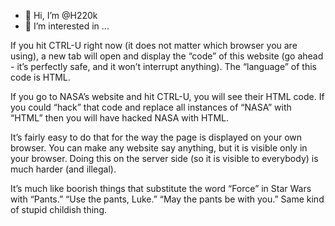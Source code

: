 - 👋 Hi, I’m @H220k
- 👀 I’m interested in ...

If you hit CTRL-U right now (it does not matter which browser you are using), a new tab will open and display the “code” of this website (go ahead - it’s perfectly safe, and it won’t interrupt anything). The “language” of this code is HTML.

If you go to NASA’s website and hit CTRL-U, you will see their HTML code. If you could “hack” that code and replace all instances of “NASA” with “HTML” then you will have hacked NASA with HTML.

It’s fairly easy to do that for the way the page is displayed on your own browser. You can make any website say anything, but it is visible only in your browser. Doing this on the server side (so it is visible to everybody) is much harder (and illegal).

It’s much like boorish things that substitute the word “Force” in Star Wars with “Pants.” “Use the pants, Luke.” “May the pants be with you.” Same kind of stupid childish thing.

<!---
H220k/H220k is a ✨ special ✨ repository because its `README.md` (this file) appears on your profile.

